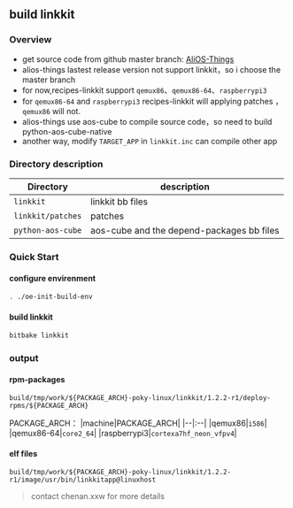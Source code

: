 ## build linkkit
### Overview
* get source code from github master branch: [AliOS-Things](https://github.com/alibaba/AliOS-Things)
* alios-things lastest release version not support linkkit，so i choose the master branch
* for now,recipes-linkkit support `qemux86`、`qemux86-64`、`raspberrypi3`
* for `qemux86-64` and `raspberrypi3` recipes-linkkit will applying patches ，`qemux86` will not.
* alios-things use aos-cube to compile source code，so need to build python-aos-cube-native
* another way, modify `TARGET_APP` in `linkkit.inc` can compile other app
### Directory description
|Directory|description|
|--|--|
|`linkkit`|linkkit bb files|
|`linkkit/patches`|patches|
|`python-aos-cube`|aos-cube and the depend-packages bb files|
### Quick Start
#### configure envirenment
```sh
. ./oe-init-build-env
```
#### build linkkit
```sh
bitbake linkkit
```
### output
#### rpm-packages
```
build/tmp/work/${PACKAGE_ARCH}-poky-linux/linkkit/1.2.2-r1/deploy-rpms/${PACKAGE_ARCH}
```
PACKAGE_ARCH：
|machine|PACKAGE_ARCH|
|--|:--|
|qemux86|`i586`|
|qemux86-64|`core2_64`|
|raspberrypi3|`cortexa7hf_neon_vfpv4`|
#### elf files
```
build/tmp/work/${PACKAGE_ARCH}-poky-linux/linkkit/1.2.2-r1/image/usr/bin/linkkitapp@linuxhost
```
> contact chenan.xxw for more details